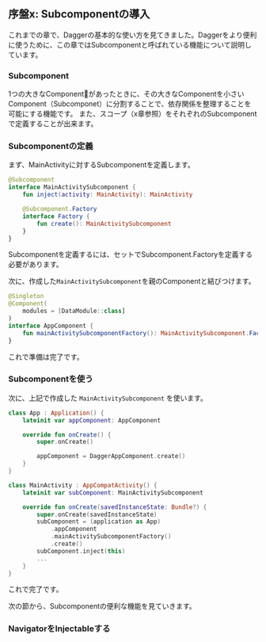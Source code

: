 ## 序盤x: Subcomponentの導入

<!--
start: intro-dagger-build-types
goal:  intro-dagger-subcomponent
-->

これまでの章で、Daggerの基本的な使い方を見てきました。Daggerをより便利に使うために、この章ではSubcomponentと呼ばれている機能について説明しています。

### Subcomponent

1つの大きなComponentがあったときに、その大きなComponentを小さいComponent（Subcomponet）に分割することで、依存関係を整理することを可能にする機能です。
また、スコープ（x章参照）をそれぞれのSubcomponentで定義することが出来ます。

### Subcomponentの定義

まず、MainActivityに対するSubcomponentを定義します。

```kotlin
@Subcomponent
interface MainActivitySubcomponent {
    fun inject(activity: MainActivity): MainActivity

    @Subcomponent.Factory
    interface Factory {
        fun create(): MainActivitySubcomponent
    }
}
```

Subcomponentを定義するには、セットでSubcomponent.Factoryを定義する必要があります。

次に、作成した`MainActivitySubcomponent`を親のComponentと結びつけます。

```kotlin
@Singleton
@Component(
    modules = [DataModule::class]
)
interface AppComponent {
    fun mainActivitySubcomponentFactory(): MainActivitySubcomponent.Factory
}
```

これで準備は完了です。

### Subcomponentを使う

次に、上記で作成した `MainActivitySubcomponent` を使います。

```kotlin
class App : Application() {
    lateinit var appComponent: AppComponent

    override fun onCreate() {
        super.onCreate()

        appComponent = DaggerAppComponent.create()
    }
}

class MainActivity : AppCompatActivity() {
    lateinit var subComponent: MainActivitySubcomponent

    override fun onCreate(savedInstanceState: Bundle?) {
        super.onCreate(savedInstanceState)
        subComponent = (application as App)
            .appComponent
            .mainActivitySubcomponentFactory()
            .create()
        subComponent.inject(this)
        ...
    }
}
```

これで完了です。

次の節から、Subcomponentの便利な機能を見ていきます。

### NavigatorをInjectableする
